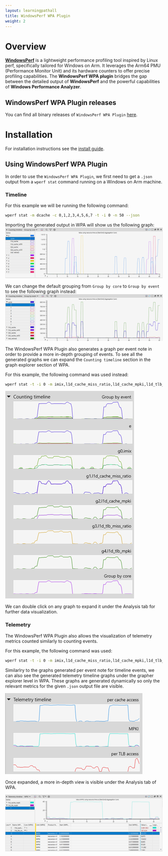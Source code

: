 ```yaml
---
layout: learningpathall
title: WindowsPerf WPA Plugin
weight: 2
---
```


# Overview

[**WindowsPerf**](https://github.com/arm-developer-tools/windowsperf) is a lightweight performance profiling tool inspired by Linux perf, specifically tailored for Windows on Arm.
It leverages the Arm64 PMU (Performance Monitor Unit) and its hardware counters to offer precise profiling capabilities.
The **WindowsPerf WPA plugin** bridges the gap between the detailed output of **WindowsPerf** and the powerful capabilities of **Windows Performance Analyzer**.

## WindowsPerf WPA Plugin releases

You can find all binary releases of `WindowsPerf WPA Plugin` [here](https://github.com/arm-developer-tools/windowsperf-wpa-plugin/releases).

# Installation

For installation instructions see the [install guide](/install-guides/windows-perf-wpa-plugin).

## Using WindowsPerf WPA Plugin

In order to use the `WindowsPerf WPA Plugin`, we first need to get a `.json` output from a `wperf stat` command running on a Windows on Arm machine.

### Timeline

For this example we will be running the following command:

```bash 
wperf stat -m dcache -c 0,1,2,3,4,5,6,7 -t -i 0 -n 50 --json
```

Importing the generated output in WPA will show us the following graph:
![timeline-by-core](figures/timeline-by-core.png)

We can change the default grouping from `Group by core` to `Group by event` to see the following graph instead:
![timeline-by-event](figures/timeline-by-event.png)

The WindowsPerf WPA Plugin also generates a graph per event note in order to provide a more in-depth grouping of events. To see all the generated graphs we can expand the `Counting timeline` section in the graph explorer section of WPA.

For this example, the following command was used instead: 

```bash 
wperf stat -t -i 0 -m imix,l1d_cache_miss_ratio,l1d_cache_mpki,l1d_tlb_miss_ratio,l1d_tlb_mpki -e inst_spec,vfp_spec,ld_spec,st_spec -c 1 --json
```

![timeline-events-by-key](figures/timeline-events-by-key.png)

We can double click on any graph to expand it under the Analysis tab for further data visualization. 

### Telemetry

The WindowsPerf WPA Plugin also allows the visualization of telemetry metrics counted similarly to counting events.

For this example, the following command was used: 

```bash 
wperf stat -t -i 0 -m imix,l1d_cache_miss_ratio,l1d_cache_mpki,l1d_tlb_miss_ratio,l1d_tlb_mpki -e inst_spec,vfp_spec,ld_spec,st_spec -c 1 --json
```

Similarlry to the graphs generated per event note for timeline events, we can also see the generated telemetry timeline graphs under the grapher explorer level in WPA. These graphs are generated dynamically so only the relevant metrics for the given `.json` output file are visible.

![telemetry-preview](figures/telemetry-preview.png)

Once expanded, a more in-depth view is visible under the Analysis tab of WPA.

![telemetry-table](figures/telemetry-table.png)